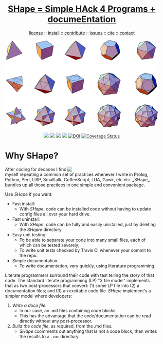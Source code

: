 <a name=top>
<h1 align=center>
   <a href="https://github.com/timm/blob/master/shape/README.md#top">
     SHape = Simple HAck 4   Programs + documeEntation
   </a>
</h1>
<p align=center>
   <a href="https://github.com/timm/shape/blob/master/LICENSE">license</a>
   :: <a href="https://github.com/timm/shape/blob/master/INSTALL.md#top">install</a>
   :: <a href="https://github.com/timm/shape/blob/master/CODE_OF_CONDUCT.md#top">contribute</a>
   :: <a href="https://github.com/timm/shape/issues">issues</a>
   :: <a href="https://github.com/timm/shape/blob/master/CITATION.md#top">cite</a>
   :: <a href="https://github.com/timm/shape/blob/master/CONTACT.md#top">contact</a>
</p>
<p align=center>
   <img width=600 src="https://github.com/timm/misc/blob/master/odd/etc/img/solidgallery.gif">
</p>
<p align=center>
   <img src="https://img.shields.io/badge/language-lua-orange">
   <img src="https://img.shields.io/badge/purpose-ai,se-blueviolet">
   <img src="https://img.shields.io/badge/platform-mac,*nux-informational">
   <a href="https://travis-ci.org/github/sehero/lua"> <img src="https://travis-ci.org/timm/shape.svg?branch=master"></a>
   <a href="https://zenodo.org/badge/latestdoi/263210595"> <img src="https://zenodo.org/badge/263210595.svg" alt="DOI"></a>
   <a href='https://coveralls.io/github/aiez/lua?branch=master'><img src='https://coveralls.io/repos/github/timm/shape/badge.svg?branch=master' alt='Coverage Status' /></a>
</p>

# Why SHape?

<img align=right width=300 src="https://i.pinimg.com/originals/2e/b1/4e/2eb14e256b325629f9bae311cd77fb90.jpg">
After  coding for decades 
I find myself repeating a common set of practices whenever I write in
 Prolog, Python, Perl, LISP, Smalltalk, CoffeeScript, LUA, Gawk, etc etc.  _SHape_ bundles up all those practices in one simple and convenient package.

Use _SHape_ if you want:

- Fast install:
   - With _SHape_, code can be installed code without having to update config files all over your hard drive.
- Fast uninstall:
   - With _SHape_, code can be fully and easily unistalled, just by deleting the _SHapre_ directory
- Easy unit testing:
   - To be able to separate your code into many small files, each of which can be tested severely;
   - To write unit tests checked by Travis CI whenever your commit to the repo.
- Simple documentation
   - To write documentation, very quickly, using literature programming.

Literate programmers surround their code with test telling the _story_ of that code. The standard literate programming (LP) "3 file model" implements that
as two post-processors that convert:
(1) some LP file into
(2) a documentation files; and
(3) an excitable code file.
_SHape_ implement's a simpler model where developers:

1. _Write a doco file._ 
   - In our case, an .md files containing code blocks. 
   - This has the advantage that the code/documentation can be read directly without any post-processor.
2. _Build the code file_, as required, from the .md files. 
   - _SHape_ ccomments out anything that is not a code block, then writes the results to a `.var` directory.



